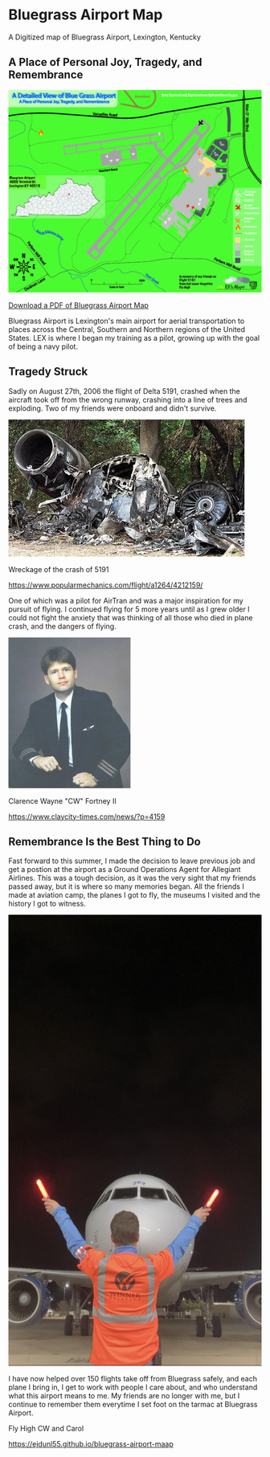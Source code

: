 # Bluegrass Airport Map

A Digitized map of Bluegrass Airport, Lexington, Kentucky

## A Place of Personal Joy, Tragedy, and Remembrance

![Display Image of Bluegrass Airport Map](Airport-01.jpg)

[Download a PDF of Bluegrass Airport Map](Airport.pdf)

Bluegrass Airport is Lexington's main airport for aerial transportation to places across the Central, Southern and Northern regions of the United States. LEX is where I began my training as a pilot, growing up with the goal of being a navy pilot. 

## Tragedy Struck

Sadly on August 27th, 2006 the flight  of Delta 5191, crashed when the aircraft took off from the wrong runway, crashing into a line of trees and exploding. Two of my friends were onboard and didn't survive.

![Display Image of Bluegrass Airport Map](5191.jpeg)

Wreckage of the crash of 5191

https://www.popularmechanics.com/flight/a1264/4212159/ 

One of which was a pilot for AirTran and was a major inspiration for my pursuit of flying. I continued flying for 5 more years until as I grew older I could not fight the anxiety that was thinking of all those who died in plane crash, and the dangers of flying.

![Display Image of Bluegrass Airport Map](CW.jpeg)

Clarence Wayne "CW" Fortney II

https://www.claycity-times.com/news/?p=4159

## Remembrance Is the Best Thing to Do
Fast forward to this summer, I made the decision to leave previous job and get a postion at the airport as a Ground Operations Agent for Allegiant Airlines. This was a tough decision, as it was the very sight that my friends passed away, but it is where so many memories began. All the friends I made at aviation camp, the planes I got to fly, the museums I visited and the history I got to witness.

![Display Image of Bluegrass Airport Map](Allegiant.jpeg)

I have now helped over 150 flights take off from Bluegrass safely, and each plane I bring in, I get to work with people I care about, and who understand what this airport means to me. My friends are no longer with me, but I continue to remember them everytime I set foot on the tarmac at Bluegrass Airport.

Fly High CW and Carol

https://ejdunl55.github.io/bluegrass-airport-maap
